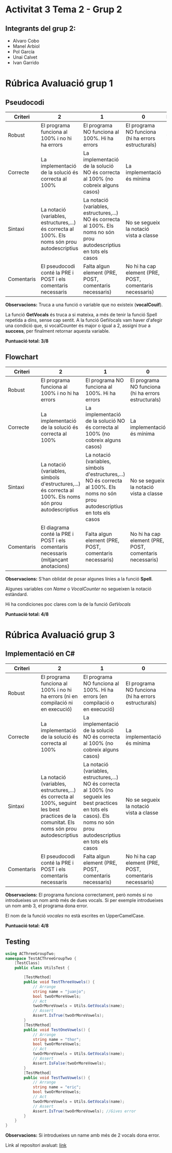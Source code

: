# Activitat 3 Tema 2 - Grup 2
## Integrants del grup 2:
- Alvaro Cobo
- Manel Arbiol
- Pol García
- Unai Calvet
- Ivan Garrido

# Rúbrica Avaluació grup 1
## Pseudocodi
| Criteri | 2 | 1 | 0 | Puntuació |
| ------ | ------ | ------ | ------ |-----------|
| Robust | El programa funciona al 100% i no hi ha errors  | El programa NO funciona al 100%. Hi ha errors  | El programa NO funciona (hi ha errors estructurals) | 0         |
| Correcte | La implementació de la solució és correcta al 100% | La implementació de la solució NO és correcta al 100% (no cobreix alguns casos)  | La implementació és mínima | 1         |
| Sintaxi |  La notació (variables, estructures,...) és correcta al 100%. Els noms són prou autodescriptius | La notació (variables, estructures,...) NO és correcta al 100%. Els noms no són prou autodescriptius en tots els casos | No se segueix la notació vista a classe | 2         |
| Comentaris | El pseudocodi conté la PRE i POST i els comentaris necessaris | Falta algun element (PRE, POST, comentaris necessaris) | No hi ha cap element (PRE, POST, comentaris necessaris) | 0         |

**Observacions:**
Truca a una funció o variable que no existeix (**vocalCouif**).

La funció **GetVocals** és truca a si mateixa, a més de tenir la funció Spell repetida a dins, sense cap sentit. A la
funció GetVocals vam haver d'afegir una condició que, si vocalCounter és major o igual a 2, assigni _true_ a **success**,
per finalment retornar aquesta variable.

**Puntuació total: 3/8**

## Flowchart
| Criteri | 2 | 1 | 0 | Puntuació |
| ------ | ------ | ------ | ------ |-----------|
| Robust | El programa funciona al 100% i no hi ha errors  | El programa NO funciona al 100%. Hi ha errors  | El programa NO funciona (hi ha errors estructurals) | 1         |
| Correcte | La implementació de la solució és correcta al 100% | La implementació de la solució NO és correcta al 100% (no cobreix alguns casos)  | La implementació és mínima | 2         |
| Sintaxi |  La notació (variables, símbols d'estructures,...) és correcta al 100%. Els noms són prou autodescriptius | La notació (variables, símbols d'estructures,...) NO és correcta al 100%. Els noms no són prou autodescriptius en tots els casos | No se segueix la notació vista a classe | 1         |
| Comentaris | El diagrama conté la PRE i POST i els comentaris necessaris (mitjançant anotacions) | Falta algun element (PRE, POST, comentaris necessaris) | No hi ha cap element (PRE, POST, comentaris necessaris) | 0         |

**Observacions:**
S'han oblidat de posar algunes línies a la funció **Spell**.

Algunes variables con _Name_ o _VocalCounter_ no segueixen la notació estàndard.

Hi ha condiciones poc clares com la de la funció _GetVocals_

**Puntuació total: 4/8**

# Rúbrica Avaluació grup 3
## Implementació en C#
| Criteri | 2 | 1 | 0 | Puntuació |
| ------ | ------ | ------ | ------ |-----------|
| Robust | El programa funciona al 100% i no hi ha errors (ni en compilació ni en execució)  | El programa NO funciona al 100%. Hi ha errors (en compilació o en execució)  | El programa NO funciona (hi ha errors estructurals) | 2         |
| Correcte | La implementació de la solució és correcta al 100% | La implementació de la solució NO és correcta al 100% (no cobreix alguns casos)  | La implementació és mínima | 1         |
| Sintaxi |  La notació (variables, estructures,...) és correcta al 100%, seguint les best practices de la comunitat. Els noms són prou autodescriptius | La notació (variables, estructures,...) NO és correcta al 100% (no segueix les best practices en tots els casos). Els noms no són prou autodescriptius en tots els casos | No se segueix la notació vista a classe | 1         |
| Comentaris | El pseudocodi conté la PRE i POST i els comentaris necessaris | Falta algun element (PRE, POST, comentaris necessaris) | No hi ha cap element (PRE, POST, comentaris necessaris) | 0         |

**Observacions:**
El programa funciona correctament, però només si no introdueixes un nom amb més de dues vocals. Si per exemple introdueixes
un nom amb 3, el programa dona error.

El nom de la funció _vocales_ no està escrites en UpperCamelCase.

**Puntuació total: 4/8**

## Testing
```c#
using ACThreeGroupTwo;
namespace TestACThreeGroupTwo {
    [TestClass]
    public class UtilsTest {

        [TestMethod]
        public void TestThreeVowels() {
            // Arrange
            string name = "juanjo";
            bool twoOrMoreVowels;
            // Act
            twoOrMoreVowels = Utils.GetVocals(name);
            // Assert
            Assert.IsTrue(twoOrMoreVowels);
        }
        [TestMethod]
        public void TestOneVowels() {
            // Arrange
            string name = "thor";
            bool twoOrMoreVowels;
            // Act
            twoOrMoreVowels = Utils.GetVocals(name);
            // Assert
            Assert.IsFalse(twoOrMoreVowels);
        }
        [TestMethod]
        public void TestTwoVowels() {
            // Arrange
            string name = "eric";
            bool twoOrMoreVowels;
            // Act
            twoOrMoreVowels = Utils.GetVocals(name);
            // Assert
            Assert.IsTrue(twoOrMoreVowels); //Gives error
        }
    }
}
```

**Observacions:**
Si introdueixes un name amb més de 2 vocals dona error.

Link al repositori avaluat: [link](https://github.com/SergiAlbalat/T2.Ac3-Equip1)